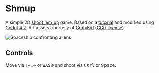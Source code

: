 # Shmup

A simple 2D [shoot 'em up](https://en.wikipedia.org/wiki/Shoot_%27em_up) game. Based on a [tutorial](http://kidscancode.org/godot_recipes/4.x/games/first_2d/) and modified using [Godot 4.2](https://godotengine.org/download/). Art assets courtesy of [GrafxKid](https://grafxkid.itch.io/mini-pixel-pack-3) ([CC0 license](https://creativecommons.org/publicdomain/zero/1.0/)).

![Spaceship confronting aliens](http://kidscancode.org/godot_recipes/4.x/img/2d_101_screenshot.png)

## Controls

Move via <kbd>↑</kbd><kbd>←</kbd><kbd>↓</kbd><kbd>→</kbd> or <kbd>W</kbd><kbd>A</kbd><kbd>S</kbd><kbd>D</kbd> and shoot via <kbd>Ctrl</kbd> or <kbd>Space</kbd>.

